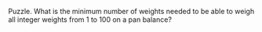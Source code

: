 Puzzle. What is the minimum number of weights needed to be able to weigh all integer weights from 1 to 100 on a pan balance?
